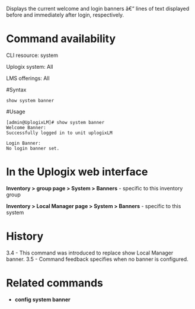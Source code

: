 <!-- 5.4 -->

Displays the current welcome and login banners â€“ lines of text displayed before and immediately after login, respectively.

# Command availability 

CLI resource: system

Uplogix system: All

LMS offerings: All

#Syntax 

```
show system banner
```

#Usage 

```
[admin@UplogixLM]# show system banner
Welcome Banner:
Successfully logged in to unit uplogixLM

Login Banner:
No login banner set.
```

# In the Uplogix web interface

**Inventory > group page > System > Banners** - specific to this inventory group

**Inventory > Local Manager page > System > Banners** - specific to this system

# History 

3.4 - This command was introduced to replace show Local Manager banner.
3.5 - Command feedback specifies when no banner is configured.

# Related commands 

- **config system banner** 
